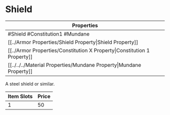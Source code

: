 # Shield

| Properties                                                               |
| ------------------------------------------------------------------------ |
| #Shield #Constitution1 #Mundane                                          |
| [[../Armor Properties/Shield Property\|Shield Property]]                 |
| [[../Armor Properties/Constitution X Property\|Constitution 1 Property]] |
| [[../../../Material Properties/Mundane Property\|Mundane Property]]      |
A steel shield or similar.

| Item Slots | Price |
| ---------- | ----- |
| 1          | 50    |
